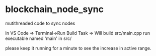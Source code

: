 # blockchain_node_sync
mutithreaded code to sync nodes

In VS Code => Terminal->Run Build Task => Will build src/main.cpp 
run executable named 'main' in src/

please keep it running for a minute to see the increase in active range.
